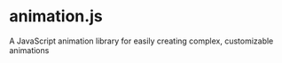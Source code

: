 animation.js
============

A JavaScript animation library for easily creating complex, customizable animations